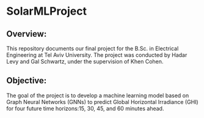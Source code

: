 # SolarMLProject
## **Overview:**
This repository documents our final project for the B.Sc. in Electrical Engineering at Tel Aviv University.
The project was conducted by Hadar Levy and Gal Schwartz, under the supervision of Khen Cohen.

## **Objective:**
The goal of the project is to develop a machine learning model based on Graph Neural Networks (GNNs) to predict Global Horizontal Irradiance (GHI) for four future time horizons:15, 30, 45, and 60 minutes ahead.
